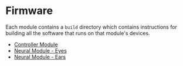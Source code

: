 # Firmware

Each module contains a `build` directory which contains instructions for building
all the software that runs on that module's devices.

* [Controller Module](./controller-module/build/README.md)
* [Neural Module - Eyes](./neural-module-eyes/build/README.md)
* [Neural Module - Ears](./neural-module-ears/build/README.md)

